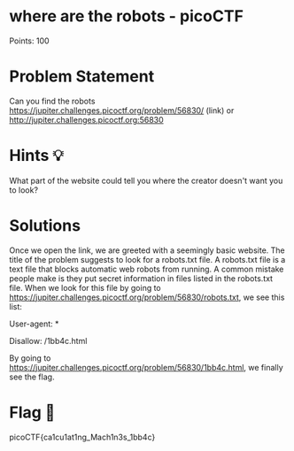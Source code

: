 # where are the robots - **picoCTF**


Points: 100


# **Problem Statement**


Can you find the robots                         https://jupiter.challenges.picoctf.org/problem/56830/ (link) or http://jupiter.challenges.picoctf.org:56830



# **Hints :bulb:**


What part of the website could tell you where the creator doesn't want you to look?


# **Solutions** 

Once we open the link, we are greeted with a seemingly basic website. The title of the problem suggests to look for a robots.txt file. A robots.txt file is a text file that blocks automatic web robots from running. A common mistake people make is they put secret information in files listed in the robots.txt file. When we look for this file by going to 
https://jupiter.challenges.picoctf.org/problem/56830/robots.txt, we see this list:

User-agent: *

Disallow: /1bb4c.html


By going to https://jupiter.challenges.picoctf.org/problem/56830/1bb4c.html, we finally see the flag.

# **Flag** 🚩


picoCTF{ca1cu1at1ng_Mach1n3s_1bb4c}


          
